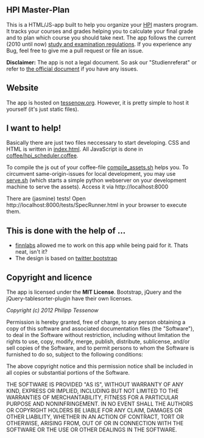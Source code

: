 HPI Master-Plan
---------------
This is a HTML/JS-app built to help you organize your [HPI](http://hpi-web.de) masters program.
It tracks your courses and grades helping you to calculate your final grade and to plan which course you should take next.
The app follows the current (2010 until now) [study and examination regulations](http://www.uni-potsdam.de/ambek/ambek2010/15/Seite3.pdf).
If you experience any Bug, feel free to give me a pull request or file an issue.

**Disclaimer:**
The app is not a legal document. So ask our "Studienreferat" or refer to [the official document](http://www.uni-potsdam.de/ambek/ambek2010/15/Seite3.pdf) if you have any issues.

Website
-------
The app is hosted on [tessenow.org](http://tessenow.org/hpi_planer).
However, it is pretty simple to host it yourself (it's just static files).

I want to help!
---------------
Basically there are just two files neccessary to start developing. CSS and HTML is written in [index.html](https://github.com/tessi/hpi_planer/blob/master/index.html).
All JavaScript is done in [coffee/hpi_scheduler.coffee](https://github.com/tessi/hpi_planer/blob/master/coffee/hpi_scheduler.coffee).

To compile the js out of your coffee-file [compile_assets.sh](https://github.com/tessi/hpi_planer/blob/master/compile_assets.sh) helps you.
To circumvent same-origin-issues for local development, you may use [serve.sh](https://github.com/tessi/hpi_planer/blob/master/serve.sh) (which starts a simple python webserver on your development machine to serve the assets). Access it via http://localhost:8000

There are (jasmine) tests! Open http://localhost:8000/tests/SpecRunner.html in your browser to execute them.

This is done with the help of ...
---------------------------------
* [finnlabs](http://finn.de) allowed me to work on this app while being paid for it. Thats neat, isn't it?
* The design is based on [twitter bootstrap](http://twitter.github.com/bootstrap/)

Copyright and licence
---------------------
The app is licensed under the **MIT License**.
Bootstrap, jQuery and the jQuery-tablesorter-plugin have their own licenses.

*Copyright (c) 2012 Philipp Tessenow*

Permission is hereby granted, free of charge, to any person obtaining a copy of this software and associated documentation files (the "Software"), to deal in the Software without restriction, including without limitation the rights to use, copy, modify, merge, publish, distribute, sublicense, and/or sell copies of the Software, and to permit persons to whom the Software is furnished to do so, subject to the following conditions:

The above copyright notice and this permission notice shall be included in all copies or substantial portions of the Software.

THE SOFTWARE IS PROVIDED "AS IS", WITHOUT WARRANTY OF ANY KIND, EXPRESS OR IMPLIED, INCLUDING BUT NOT LIMITED TO THE WARRANTIES OF MERCHANTABILITY, FITNESS FOR A PARTICULAR PURPOSE AND NONINFRINGEMENT. IN NO EVENT SHALL THE AUTHORS OR COPYRIGHT HOLDERS BE LIABLE FOR ANY CLAIM, DAMAGES OR OTHER LIABILITY, WHETHER IN AN ACTION OF CONTRACT, TORT OR OTHERWISE, ARISING FROM, OUT OF OR IN CONNECTION WITH THE SOFTWARE OR THE USE OR OTHER DEALINGS IN THE SOFTWARE.